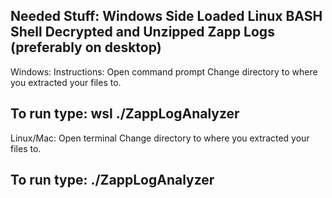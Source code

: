 Needed Stuff:
Windows Side Loaded Linux BASH Shell
Decrypted and Unzipped Zapp Logs (preferably on desktop)
----------------------------------------------------------
Windows:
Instructions:
Open command prompt
Change directory to where you extracted your files to. 

To run type:
wsl ./ZappLogAnalyzer
----------------------------------------------------------
Linux/Mac:
Open terminal
Change directory to where you extracted your files to.


To run type:
./ZappLogAnalyzer
----------------------------------------------------------

